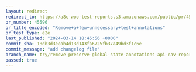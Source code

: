 ```yaml
---
layout: redirect
redirect_to: https://a8c-woo-test-reports.s3.amazonaws.com/public/pr/45596/e2e/index.html
pr_number: 45596
pr_title_encoded: "Remove+a+few+unnecessary+test+annotations"
pr_test_type: e2e
last_published: "2024-03-14 18:45:56 +0000"
commit_sha: 18db3d3eeab4d13d143fa6725fb37a49bd3f1c6e
commit_message: "add changelog file"
branch_name: try/remove-preserve-global-state-annotations-api-nav-reports
passed: true
---
```

